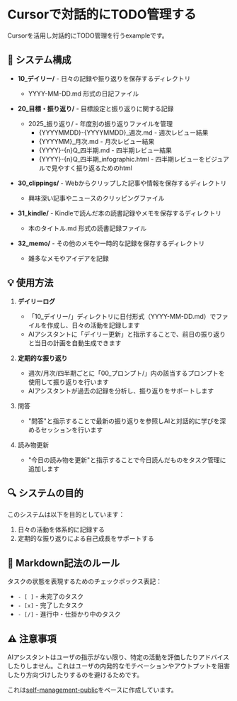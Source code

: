 # Cursorで対話的にTODO管理する

Cursorを活用し対話的にTODO管理を行うexampleです。


## 📁 システム構成

- **10_デイリー/** - 日々の記録や振り返りを保存するディレクトリ
  - YYYY-MM-DD.md 形式の日記ファイル

- **20_目標・振り返り/** - 目標設定と振り返りに関する記録
  - 2025_振り返り/ - 年度別の振り返りファイルを管理
    - {YYYYMMDD}-{YYYYMMDD}_週次.md - 週次レビュー結果
    - {YYYYMM}_月次.md - 月次レビュー結果
    - {YYYY}-{n}Q_四半期.md - 四半期レビュー結果
    - {YYYY}-{n}Q_四半期_infographic.html - 四半期レビューをビジュアルで見やすく振り返るためのhtml

- **30_clippings/** - Webからクリップした記事や情報を保存するディレクトリ
  - 興味深い記事やニュースのクリッピングファイル

- **31_kindle/** - Kindleで読んだ本の読書記録やメモを保存するディレクトリ
  - 本のタイトル.md 形式の読書記録ファイル

- **32_memo/** - その他のメモや一時的な記録を保存するディレクトリ
  - 雑多なメモやアイデアを記録

## 💡 使用方法

1. **デイリーログ**
   - 「10_デイリー/」ディレクトリに日付形式（YYYY-MM-DD.md）でファイルを作成し、日々の活動を記録します
   - AIアシスタントに「デイリー更新」と指示することで、前日の振り返りと当日の計画を自動生成できます

2. **定期的な振り返り**
   - 週次/月次/四半期ごとに「00_プロンプト/」内の該当するプロンプトを使用して振り返りを行います
   - AIアシスタントが過去の記録を分析し、振り返りをサポートします

3. 問答
   - "問答"と指示することで最新の振り返りを参照しAIと対話的に学びを深めるセッションを行います

4. 読み物更新
   - "今日の読み物を更新"と指示することで今日読んだものをタスク管理に追加します

## 🔍 システムの目的

このシステムは以下を目的としています：

1. 日々の活動を体系的に記録する
2. 定期的な振り返りによる自己成長をサポートする

## 📝 Markdown記法のルール

タスクの状態を表現するためのチェックボックス表記：
- `- [ ]` - 未完了のタスク
- `- [x]` - 完了したタスク
- `- [/]` - 進行中・仕掛かり中のタスク

## ⚠️ 注意事項

AIアシスタントはユーザの指示がない限り、特定の活動を評価したりアドバイスしたりしません。これはユーザの内発的なモチベーションやアウトプットを阻害したり方向づけしたりするのを避けるためです。 

これは[self-management-public](https://github.com/hiraly/self-management-public)をベースに作成しています。